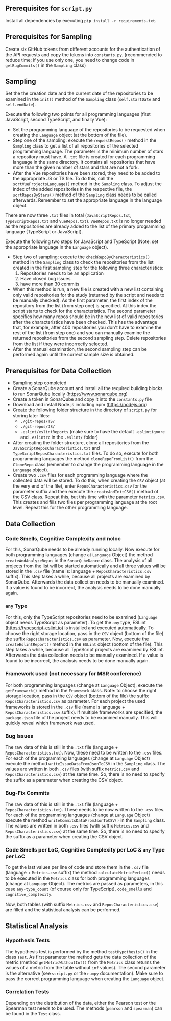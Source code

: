 ## Prerequisites for `script.py`
Install all dependencies by executing `pip install -r requirements.txt`.

## Prerequisites for Sampling
Create six GitHub tokens from different accounts for the authentication of the API requests and copy the tokens into `constants.py`.
(recommended to reduce time; if you use only one, you need to change code in `getBugCommits()` in the `Sampling` class)

## Sampling
Set the the creation date and the current date of the repositories to be examined in the `init()` method of the `Sampling` class (`self.startDate` and `self.endDate`).

Execute the following two points for all programming languages (first JavaScript, second TypeScript, and finally Vue):

* Set the programming language of the repositories to be requested when creating the `Language` object (at the bottom of the file).
* Step one of the sampling: execute the `requestRepos()` method in the `Sampling` class to get a list of all repositories of the selected programming language. The parameter is the minimum number of stars a repository must have. A `.txt` file is created for each programming language in the same directory. It contains all repositories that have more than the given number of stars and that are not a fork.
* After the Vue repositories have been stored, they need to be added to the appropriate JS or TS file. To do this, call the `sortVueProjectsLanguage()` method in the `Sampling` class. To adjust the index of the added repositories in the respective file, the `sortReposByStars()` method of the `Sampling` class needs to be called afterwards. Remember to set the appropriate language in the language object.

There are now three `.txt` files in total (`JavaScriptRepos.txt`, `TypeScriptRepos.txt` and `VueRepos.txt`). `VueRepos.txt` is no longer needed as the repositories are already added to the list of the primary programming language (TypeScript or JavaScript).

Execute the following two steps for JavaScript and TypeScript (Note: set the appropriate language in the `Language` object).

* Step two of sampling: execute the `checkRepoByCharacteristics()` method in the `Sampling` class to check the repositories from the list created in the first sampling step for the following three characteristics:
  1. Repositories needs to be an application
  2. Have closed bug issues
  3. have more than 30 commits
* When this method is run, a new file is created with a new list containing only valid repositories for the study (returned by the script and needs to be manually checked). As the first parameter, the first index of the repository from the list (from step one) is specified. At this index the script starts to check for the characteristics. The second parameter specifies how many repos should be in the new list of valid repositories after the characteristics have been checked. This has the advantage that, for example, after 400 repositories you don't have to examine the rest of the list (from step one) and you can manually examine the returned repositories from the second sampling step. Delete repositories from the list if they were incorrectly selected.
* After the manual examination, the second sampling step can be performed again until the correct sample size is obtained.

## Prerequisites for Data Collection
* Sampling step completed
* Create a SonarQube account and install all the required building blocks to run SonarQube locally (https://www.sonarqube.org)
* Create a token in SonarQube and copy it into the `constants.py` file
* Download and install Node.js including npm (https://nodejs.org)
* Create the following folder structure in the directory of `script.py` for storing later files:
  * `./git-repos/TS/`
  * `./git-repos/JS/`
  * `.eslint/eslintReports` (make sure to have the default `.eslintignore` and `.eslintrc` in the `.eslint/` folder)
* After creating the folder structure, clone all repositories from the `JavaScriptReposCharacteristics.txt` and `TypeScriptReposCharacteristics.txt` files. To do so, execute for both programming languages the method `cloneRepoFromList()` from the `CloneRepo` class (remember to change the programming language in the `Language` object).
* Create two `.csv` files for each programming language where the collected data will be stored. To do this, when creating the `CSV` object (at the very end of the file), enter `ReposCharacteristics.csv` for the parameter suffix and then execute the `createAndInitCSV()` method of the CSV class. Repeat this, but this time with the parameter `Metrics.csv`. This creates and fills two files per programming language at the root level. Repeat this for the other programming language.

## Data Collection
### Code Smells, Cognitive Complexity and ncloc
For this, SonarQube needs to be already running locally. Now execute for both programming languages (change at `Language` Object) the method `createAndAnalyzeRepos` in the `SonarQubeDance` class. The analysis of all projects from the list will be started automatically and all three values will be stored in the `.csv` file (name is: language + `ReposCharacteristics.csv` suffix). This step takes a while, because all projects are examined by SonarQube. Afterwards the data collection needs to be manually examined. If a value is found to be incorrect, the analysis needs to be done manually again.

### `any` Type
For this, only the TypeScript repositories need to be examined (`Language` object needs TypeScript as parameter). To get the `any` type, ESLint (https://typescript-eslint.io) is installed and executed automatically. To choose the right storage location, pass in the `CSV` object (bottom of the file) the suffix `ReposCharacteristics.csv` as parameter. Now, execute the `createEslintReport()` method in the `ESLint` object (bottom of the file). This step takes a while, because all TypeScript projects are examined by ESLint. Afterwards the data collection needs to be manually examined. If a value is found to be incorrect, the analysis needs to be done manually again.

### Framework used (not necessary for MSR conference)
For both programming languages (change at `Language` Object), execute the `getFramework()` method in the `Framework` class. Note: to choose the right storage location, pass in the `CSV` object (bottom of the file) the suffix `ReposCharacteristics.csv` as parameter. For each project the used frameworks is stored in the `.csv` file (name is language + `ReposCharacteristics.csv` suffix). If multiple frameworks are specified, the `package.json` file of the project needs to be examined manually. This will quickly reveal which framework was used.

### Bug Issues
The raw data of this is still in the `.txt` file (language + `ReposCharacteristics.txt`). Now, these need to be written to the `.csv` files. For each of the programming languages (change at `Language` Object) execute the method `writeIssueDataFromJsonToCSV` in the `Sampling` class. The values are written in both `.csv` files (with suffix `Metrics.csv` and `ReposCharacteristics.csv`) at the same time. So, there is no need to specify the suffix as a parameter when creating the CSV object.

### Bug-Fix Commits
The raw data of this is still in the `.txt` file (language + `ReposCharacteristics.txt`). These needs to be now written to the `.csv` files. For each of the programming languages (change at `Language` Object) execute the method `writeCommitsDataFromJsonToCSV()` in the `Sampling` class. The values are written in both `.csv` files (with suffix `Metrics.csv` and `ReposCharacteristics.csv`) at the same time. So, there is no need to specify the suffix as a parameter when creating the CSV object.

### Code Smells per LoC, Cognitive Complexity per LoC & `any` Type per LoC
To get the last values per line of code and store them in the `.csv` file (language + `Metrics.csv` suffix) the method `calculateMetricPerLoc()` needs to be executed in the `Metrics` class for both programming languages (change at `Language` Object). The metrics are passed as parameters, in this case `any-type_count` (of course only for TypeScript), `code_smells` and `cognitive_complexity`.

Now, both tables (with suffix `Metrics.csv` and `ReposCharacteristics.csv`) are filled and the statistical analysis can be performed.

## Statistical Analysis
### Hypothesis Tests
The hypothesis test is performed by the method `testHypothesis()` in the class `Test`. As first parameter the method gets the data collection of the metric (method `getMetricWithoutInf()` from the `Metrics` class returns the values of a metric from the table without `inf` values). The second parameter is the alternative (see `script.py` or the `numpy` documentation). Make sure to pass the correct programming language when creating the `Language` object.

### Correlation Tests
Depending on the distribution of the data, either the Pearson test or the Spearman test needs to be used. The methods (`pearson` and `spearman`) can be found in the `Test` class.